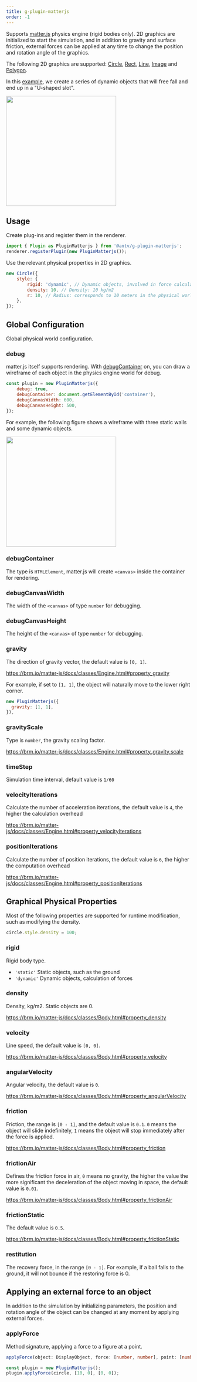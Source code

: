 ```yaml
---
title: g-plugin-matterjs
order: -1
---
```


Supports [matter.js](https://brm.io/matter-js/) physics engine (rigid bodies only). 2D graphics are initialized to start the simulation, and in addition to gravity and surface friction, external forces can be applied at any time to change the position and rotation angle of the graphics.

The following 2D graphics are supported: [Circle](/en/api/basic/circle), [Rect](/en/api/basic/rect), [Line](/en/api/basic/line), [Image](/en/api/basic/image) and [Polygon](/en/api/basic/polygon).

In this [example](/en/examples/plugins/physics-engine/#matterjs), we create a series of dynamic objects that will free fall and end up in a "U-shaped slot".

<img src="https://gw.alipayobjects.com/mdn/rms_6ae20b/afts/img/A*Qw5OQLGQy_4AAAAAAAAAAAAAARQnAQ" width="300px">

## Usage

Create plug-ins and register them in the renderer.

```js
import { Plugin as PluginMatterjs } from '@antv/g-plugin-matterjs';
renderer.registerPlugin(new PluginMatterjs());
```

Use the relevant physical properties in 2D graphics.

```js
new Circle({
    style: {
        rigid: 'dynamic', // Dynamic objects, involved in force calculations
        density: 10, // Density: 10 kg/m2
        r: 10, // Radius: corresponds to 10 meters in the physical world
    },
});
```

## Global Configuration

Global physical world configuration.

### debug

matter.js itself supports rendering. With [debugContainer](/en/plugins/matterjs#debugcontainer) on, you can draw a wireframe of each object in the physics engine world for debug.

```js
const plugin = new PluginMatterjs({
    debug: true,
    debugContainer: document.getElementById('container'),
    debugCanvasWidth: 600,
    debugCanvasHeight: 500,
});
```

For example, the following figure shows a wireframe with three static walls and some dynamic objects.

<img src="https://gw.alipayobjects.com/mdn/rms_6ae20b/afts/img/A*Z5XLQ5zRKzkAAAAAAAAAAAAAARQnAQ" width="300px">

### debugContainer

The type is `HTMLElement`, matter.js will create `<canvas>` inside the container for rendering.

### debugCanvasWidth

The width of the `<canvas>` of type `number` for debugging.

### debugCanvasHeight

The height of the `<canvas>` of type `number` for debugging.

### gravity

The direction of gravity vector, the default value is `[0, 1]`.

<https://brm.io/matter-js/docs/classes/Engine.html#property_gravity>

For example, if set to `[1, 1]`, the object will naturally move to the lower right corner.

```js
new PluginMatterjs({
  gravity: [1, 1],
}),
```

### gravityScale

Type is `number`, the gravity scaling factor.

<https://brm.io/matter-js/docs/classes/Engine.html#property_gravity.scale>

### timeStep

Simulation time interval, default value is `1/60`

### velocityIterations

Calculate the number of acceleration iterations, the default value is `4`, the higher the calculation overhead

<https://brm.io/matter-js/docs/classes/Engine.html#property_velocityIterations>

### positionIterations

Calculate the number of position iterations, the default value is `6`, the higher the computation overhead

<https://brm.io/matter-js/docs/classes/Engine.html#property_positionIterations>

## Graphical Physical Properties

Most of the following properties are supported for runtime modification, such as modifying the density.

```js
circle.style.density = 100;
```

### rigid

Rigid body type.

- `'static'` Static objects, such as the ground
- `'dynamic'` Dynamic objects, calculation of forces

<!-- - kinematic -->

### density

Density, kg/m2. Static objects are 0.

<https://brm.io/matter-js/docs/classes/Body.html#property_density>

### velocity

Line speed, the default value is `[0, 0]`.

<https://brm.io/matter-js/docs/classes/Body.html#property_velocity>

### angularVelocity

Angular velocity, the default value is `0`.

<https://brm.io/matter-js/docs/classes/Body.html#property_angularVelocity>

### friction

Friction, the range is `[0 - 1]`, and the default value is `0.1`. `0` means the object will slide indefinitely, `1` means the object will stop immediately after the force is applied.

<https://brm.io/matter-js/docs/classes/Body.html#property_friction>

### frictionAir

Defines the friction force in air, `0` means no gravity, the higher the value the more significant the deceleration of the object moving in space, the default value is `0.01`.

<https://brm.io/matter-js/docs/classes/Body.html#property_frictionAir>

### frictionStatic

The default value is `0.5`.

<https://brm.io/matter-js/docs/classes/Body.html#property_frictionStatic>

### restitution

The recovery force, in the range `[0 - 1]`. For example, if a ball falls to the ground, it will not bounce if the restoring force is 0.

## Applying an external force to an object

In addition to the simulation by initializing parameters, the position and rotation angle of the object can be changed at any moment by applying external forces.

### applyForce

Method signature, applying a force to a figure at a point.

```ts
applyForce(object: DisplayObject, force: [number, number], point: [number, number])
```

```js
const plugin = new PluginMatterjs();
plugin.applyForce(circle, [10, 0], [0, 0]);
```
